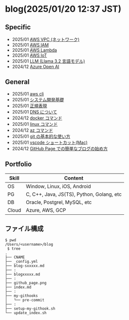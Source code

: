 # blog(2025/01/20 12:37 JST)

## Specific

- 2025/01 [AWS VPC (ネットワーク)](./blog-s15aws-VPC.md)
- 2025/01 [AWS IAM](./blog-s14aws-IAM.md)
- 2025/01 [AWS Lambda](./blog-s13aws-lambda.md)
- 2025/01 [AWS IoT](./blog-s12awsiot.md)
- 2025/01 [LLM (Llama 3.2 言語モデル)](./blog-s11Llama.md)
- 2024/12 [Azure Open AI](./blog-s09aoai.md)

## General

- 2025/01 [aws cli](./blog10aws.md)
- 2025/01 [システム開発基礎](./blog08process.md)
- 2025/01 [正規表現](./blog07re.md)
- 2025/01 [DNS について](./blog06DNS.md)
- 2024/12 [docker コマンド](./blog05docker.md)
- 2025/01 [linux コマンド](./blog05linux.md)
- 2024/12 [az コマンド](./blog04.md)
- 2025/01 [git の基本的な使い方](./blog03.md)
- 2025/01 [vscode ショートカット(Mac)](./blog02.md)
- 2024/12 [GitHub Page での簡単なブログの始め方](./blog01.md)

## Portfolio

| Skill | Content                                   |
| ----- | ----------------------------------------- |
| OS    | Window, Linux, iOS, Android               |
| PG    | C, C++, Java, JS(TS), Python, Golang, etc |
| DB    | Oracle, Postgrel, MySQL, etc              |
| Cloud | Azure, AWS, GCP                           |

## ファイル構成

```
$ pwd
/Users/<username>/blog
 $ tree
.
├── CNAME
├── _config.yml
├── blog-sxxxxx.md
├── :
├── blogxxxxx.md
├── :
├── github_page.png
├── index.md
├── :
├── my-githooks
│   └── pre-commit
├── :
├── setup-my-githook.sh
└── update_index.sh

```
